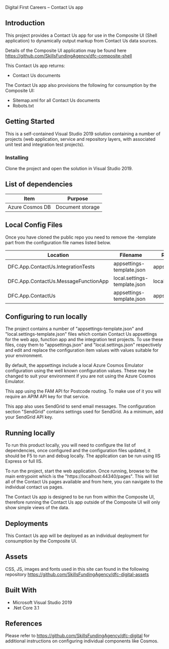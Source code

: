  Digital First Careers – Contact Us app

## Introduction

This project provides a Contact Us app for use in the Composite UI (Shell application) to dynamically output markup from Contact Us data sources.

Details of the Composite UI application may be found here https://github.com/SkillsFundingAgency/dfc-composite-shell

This Contact Us app returns:

* Contact Us documents

The Contact Us app also provisions the following for consumption by the Composite UI:

* Sitemap.xml for all Contact Us documents
* Robots.txt

## Getting Started

This is a self-contained Visual Studio 2019 solution containing a number of projects (web application, service and repository layers, with associated unit test and integration test projects).

### Installing

Clone the project and open the solution in Visual Studio 2019.

## List of dependencies

|Item	|Purpose|
|-------|-------|
|Azure Cosmos DB | Document storage |

## Local Config Files

Once you have cloned the public repo you need to remove the -template part from the configuration file names listed below.

| Location | Filename | Rename to |
|-------|-------|-------|
| DFC.App.ContactUs.IntegrationTests | appsettings-template.json | appsettings.json |
| DFC.App.ContactUs.MessageFunctionApp | local.settings-template.json | local.settings.json |
| DFC.App.ContactUs | appsettings-template.json | appsettings.json |

## Configuring to run locally

The project contains a number of "appsettings-template.json" and "local.settings-template.json" files which contain Contact Us appsettings for the web app, function app and the integration test projects. To use these files, copy them to "appsettings.json" and "local.settings.json" respectively and edit and replace the configuration item values with values suitable for your environment.

By default, the appsettings include a local Azure Cosmos Emulator configuration using the well known configuration values. These may be changed to suit your environment if you are not using the Azure Cosmos Emulator.

This app using the FAM API for Postcode routing. To make use of it you will require an APIM API key for that service.

This app also uses SendGrid to send email messages. The configuration section "SendGrid" contains settings used for SendGrid. As a minimum, add your SendGrid API key.

## Running locally

To run this product locally, you will need to configure the list of dependencies, once configured and the configuration files updated, it should be F5 to run and debug locally. The application can be run using IIS Express or full IIS.

To run the project, start the web application. Once running, browse to the main entrypoint which is the "https://localhost:44340/pages". This will list all of the Contact Us pages available and from here, you can navigate to the individual contact us pages.

The Contact Us app is designed to be run from within the Composite UI, therefore running the Contact Us app outside of the Composite UI will only show simple views of the data.

## Deployments

This Contact Us app will be deployed as an individual deployment for consumption by the Composite UI.

## Assets

CSS, JS, images and fonts used in this site can found in the following repository https://github.com/SkillsFundingAgency/dfc-digital-assets

## Built With

* Microsoft Visual Studio 2019
* .Net Core 3.1

## References

Please refer to https://github.com/SkillsFundingAgency/dfc-digital for additional instructions on configuring individual components like Cosmos.
